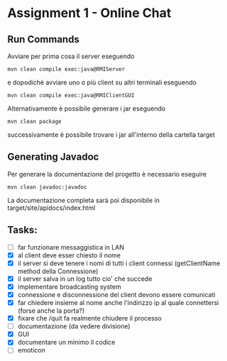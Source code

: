 # Assignment 1 - Online Chat

## Run Commands

Avviare per prima cosa il server eseguendo

```
mvn clean compile exec:java@RMIServer 
```

e dopodichè avviare uno o più client su altri terminali eseguendo

```
mvn clean compile exec:java@RMIClientGUI
```

Alternativamente è possibile generare i jar eseguendo

```
mvn clean package
```

successivamente è possibile trovare i jar all'interno della cartella target

## Generating Javadoc

Per generare la documentazione del progetto è necessario eseguire

```
mvn clean javadoc:javadoc
```

La documentazione completa sarà poi disponibile in target/site/apidocs/index.html

## Tasks: 

- [ ] far funzionare messaggistica in LAN  
- [x] al client deve esser chiesto il nome  
- [x] il server si deve tenere i nomi di tutti i client connessi (getClientName method della Connessione)  
- [x] il server salva in un log tutto cio' che succede
- [x] implementare broadcasting system  
- [x] connessione e disconnessione del client devono essere comunicati
- [x] far chiedere insieme al nome anche l'indirizzo ip al quale connettersi (forse anche la porta?)
- [x] fixare che /quit fa realmente chiudere il processo
- [ ] documentazione (da vedere divisione)  
- [x] GUI 
- [x] documentare un minimo il codice
- [ ] emoticon
